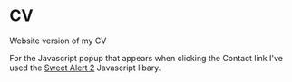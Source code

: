 # CV

Website version of my CV

For the Javascript popup that appears when clicking the Contact link I've used the [Sweet Alert 2](https://sweetalert2.github.io/) Javascript libary.
